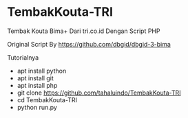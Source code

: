 # TembakKouta-TRI
Tembak Kouta Bima+ Dari tri.co.id Dengan Script PHP

Original Script By https://github.com/dbgid/dbgid-3-bima



Tutorialnya

- apt install python
- apt install git
- apt install php
- git clone https://github.com/tahaluindo/TembakKouta-TRI
- cd TembakKouta-TRI
- python run.py

